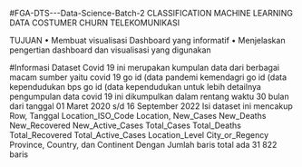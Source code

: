 #FGA-DTS---Data-Science-Batch-2
CLASSIFICATION MACHINE LEARNING DATA COSTUMER CHURN TELEKOMUNIKASI

TUJUAN
• Membuat visualisasi Dashboard yang informatif
• Menjelaskan pengertian dashboard dan visualisasi yang digunakan

#Informasi
Dataset Covid 19 ini merupakan kumpulan data dari berbagai macam sumber yaitu covid 19 go id (data pandemi kemendagri go id (data kependudukan bps go id (data kependudukan untuk lebih detailnya pengumpulan data covid 19 ini dikumpulkan dalam rentang waktu 30 bulan dari tanggal 01 Maret 2020 s/d 16 September 2022 Isi dataset ini mencakup Row, Tanggal Location_ISO_Code Location, New_Cases New_Deaths New_Recovered New_Active_Cases Total_Cases Total_Deaths Total_Recovered Total_Active_Cases Location_Level City_or_Regency Province, Country, dan Continent Dengan Jumlah baris total ada 31 822 baris
